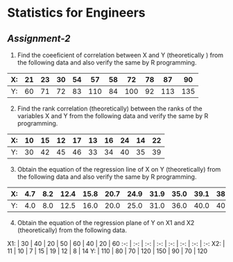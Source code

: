 # Statistics for Engineers
## _Assignment-2_

1. Find the coeeficient of correlation between X and Y (theoretically ) from the following data and also verify the same by R programming.

X: | 21 | 23 | 30 | 54 | 57 | 58 | 72 | 78 | 87 | 90
:-: | :-: | :-: | :-: | :-: | :-: | :-: | :-: | :-: | :-: | :-: 
Y: | 60 | 71 | 72 | 83 | 110 | 84 | 100 | 92 | 113 | 135

2. Find the rank correlation (theoretically) between the ranks of the variables X and Y from the following data and verify the same by R programming.

X: | 10 | 15 | 12 | 17 | 13 | 16 | 24 | 14 | 22
:-: | :-: | :-: | :-: | :-: | :-: | :-: | :-: | :-: | :-: 
Y: | 30 | 42 | 45 | 46 | 33 | 34 | 40 | 35 | 39 

3. Obtain the equation of the regression line of X on Y (theoretically) from the following data and also verify the same by R programming.

X: | 4.7 | 8.2 | 12.4 | 15.8 | 20.7 | 24.9 | 31.9 | 35.0 | 39.1 | 38.8
:-: | :-: | :-: | :-: | :-: | :-: | :-: | :-: | :-: | :-: | :-: 
Y: | 4.0 | 8.0 | 12.5 | 16.0 | 20.0 | 25.0 | 31.0 | 36.0 | 40.0 | 40.0

4. Obtain the equation of the regression plane of Y on X1 and X2 (theoretically) from the following data.

X1: | 30 | 40 | 20 | 50 | 60 | 40 | 20 | 60 
:-: | :-: | :-: | :-: | :-: | :-: | :-: | :-:
X2: | 11 | 10 | 7 | 15 | 19 | 12 | 8 | 14
Y: | 110 | 80 | 70 | 120 | 150 | 90 | 70 | 120  